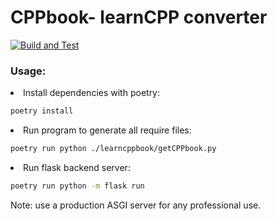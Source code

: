 <h1>CPPbook- learnCPP converter</h1>

[![Build and Test](https://github.com/JamesSadler-Dev/CPPbook/actions/workflows/build-test.yml/badge.svg)](https://github.com/JamesSadler-Dev/CPPbook/actions/workflows/build-test.yml)

<h3>Usage:</h3>

<li>Install dependencies with poetry:</li>

```bash
poetry install
```

<li>Run program to generate all require files:</ii><br>

```bash
poetry run python ./learncppbook/getCPPbook.py
```

<li>Run flask backend server:</li>

```bash
poetry run python -m flask run
```

Note: use a production ASGI server for any professional use.